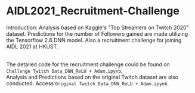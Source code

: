 # AIDL2021_Recruitment-Challenge
Introduction: Analysis based on Kaggle's "Top Streamers on Twitch 2020" dataset. Predictions for the number of Followers gained are made utilizing the Tensorflow 2.6 DNN model. Also a recruitment challenge for joining AIDL 2021 at HKUST.

<br>The detailed code for the recruitment challenge could be found on ```Challenge Twitch Data_DNN_ReLU + Adam.ipynb```.
<br>Analysis and Predictions based on the original Twitch dataset are also conducted. Access ```Original Twitch Data_DNN_ReLU + Adam.ipynb```.
